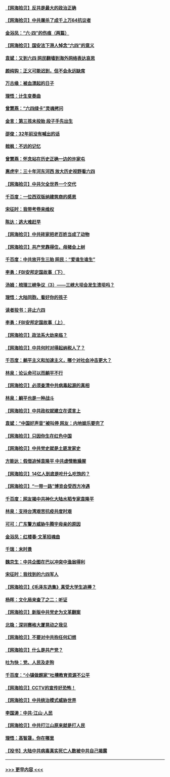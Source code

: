 #### [【网海拾贝】反共是最大的政治正确](../pages/nsc993/n13007051.md?t=06090302) 
#### [【网海拾贝】中共屠杀了成千上万64抗议者](../pages/nsc993/n13002713.md?t=06090302) 
#### [金浴凤：“六·四”的伤痕（两篇）](../pages/nsc993/n13001719.md?t=06090302) 
#### [【网海拾贝】国安法下港人悼念“六四”的意义](../pages/nsc993/n13001039.md?t=06090302) 
#### [袁斌：又到六四 网民翻墙到海外网络表达哀思](../pages/nsc993/n13000995.md?t=06090302) 
#### [颜纯钩：正义可能迟到，但不会永远缺席](../pages/nsc993/n13000920.md?t=06090302) 
#### [万古缘：被血漂起的日子](../pages/nsc993/n13000914.md?t=06090302) 
#### [理悟：计生变奏曲](../pages/nsc993/n13000414.md?t=06090302) 
#### [曾慧燕：“六四绿卡”灵魂拷问](../pages/nsc993/n13000277.md?t=06090302) 
#### [金言：第三孩未投胎 段子手先出生](../pages/nsc993/n13000215.md?t=06090302) 
#### [邵俊：32年前没有喊出的话](../pages/nsc993/n13000181.md?t=06090302) 
#### [戟枫：不远的记忆](../pages/nsc993/n13000121.md?t=06090302) 
#### [曾慧燕：怀念站在历史正确一边的许家屯](../pages/nsc993/n13000073.md?t=06090302) 
#### [惠虎宇：三十年河东河西 放大历史视野看六四](../pages/nsc993/n13000018.md?t=06090302) 
#### [【网海拾贝】中共欠全世界一个交代](../pages/nsc993/n12998706.md?t=06090302) 
#### [千百度：一位西双版纳建筑商的感恩](../pages/nsc993/n12998487.md?t=06090302) 
#### [宋征时：我带考卷来维权](../pages/nsc993/n12994088.md?t=06090302) 
#### [陈达：逃大难赶早](../pages/nsc993/n12993569.md?t=06090302) 
#### [【网海拾贝】中共砖家把老百姓当成了动物](../pages/nsc993/n12993483.md?t=06090302) 
#### [【网海拾贝】共产党靠得住，母猪会上树](../pages/nsc993/n12990730.md?t=06090302) 
#### [千百度：中共放开生三胎 网民：“爱谁生谁生”](../pages/nsc993/n12990644.md?t=06090302) 
#### [李勇：FBI安邦定国故事（下）](../pages/nsc993/n12987854.md?t=06090302) 
#### [汤姆：梳理三峡争议（3）——三峡大坝会发生溃坝吗？](../pages/nsc993/n12989806.md?t=06090302) 
#### [理悟：大陆同胞，看好你的孩子](../pages/nsc993/n12989778.md?t=06090302) 
#### [读者投书：非止六四](../pages/nsc993/n12989673.md?t=06090302) 
#### [李勇：FBI安邦定国故事（上）](../pages/nsc993/n12987749.md?t=06090302) 
#### [【网海拾贝】政法系大劫来临？](../pages/nsc993/n12987596.md?t=06090302) 
#### [【网海拾贝】中共何时对得起纳税人了？](../pages/nsc993/n12985578.md?t=06090302) 
#### [千百度：躺平主义和加速主义，哪个对社会冲击更大？](../pages/nsc993/n12985512.md?t=06090302) 
#### [林泉：论认命可以而躺平不行](../pages/nsc993/n12985505.md?t=06090302) 
#### [【网海拾贝】必须查清中共病毒起源的真相](../pages/nsc993/n12984276.md?t=06090302) 
#### [林泉：躺平也是一种战斗](../pages/nsc993/n12984194.md?t=06090302) 
#### [【网海拾贝】中共政权就建立在谎言上](../pages/nsc993/n12981880.md?t=06090302) 
#### [袁斌：“中国好声音”被叫停 网友：内地娱乐要完了](../pages/nsc993/n12981826.md?t=06090302) 
#### [【网海拾贝】只因你生在红色中国](../pages/nsc993/n12979096.md?t=06090302) 
#### [【网海拾贝】中共党史就是土匪发家史](../pages/nsc993/n12976478.md?t=06090302) 
#### [方能达：假借追悼袁隆平 中共虚情散臊腥](../pages/nsc993/n12976396.md?t=06090302) 
#### [【网海拾贝】14亿人到底是吃什么吃饱的？](../pages/nsc993/n12974125.md?t=06090302) 
#### [【网海拾贝】“一带一路”博览会受西方冷遇](../pages/nsc993/n12971787.md?t=06090302) 
#### [千百度：网友揭中共神化大陆水稻专家袁隆平](../pages/nsc993/n12971733.md?t=06090302) 
#### [林泉：支持台湾艰苦抗疫共度时艰](../pages/nsc993/n12971350.md?t=06090302) 
#### [可可：广东警方威胁牛腾宇母亲的原因](../pages/nsc993/n12971100.md?t=06090302) 
#### [金浴凤：红楼春·文革招魂曲](../pages/nsc993/n12970354.md?t=06090302) 
#### [千瑞：末时景](../pages/nsc993/n12970337.md?t=06090302) 
#### [魏京生：中共企图在巴以冲突中渔翁得利](../pages/nsc993/n12970286.md?t=06090302) 
#### [宋征时：我找到的六四军人](../pages/nsc993/n12970213.md?t=06090302) 
#### [【网海拾贝】《毛泽东选集》真受大学生追捧？](../pages/nsc993/n12968779.md?t=06090302) 
#### [杨晖：文化局来查了之二：听证](../pages/nsc993/n12966528.md?t=06090302) 
#### [【网海拾贝】新版中共党史为文革翻案](../pages/nsc993/n12967526.md?t=06090302) 
#### [北隐：深圳赛格大厦晃动之我见](../pages/nsc993/n12967393.md?t=06090302) 
#### [【网海拾贝】不要对中共抱任何幻想](../pages/nsc993/n12965222.md?t=06090302) 
#### [【网海拾贝】什么是共产党？](../pages/nsc993/n12962781.md?t=06090302) 
#### [吐为快：党、人民及走狗](../pages/nsc993/n12962747.md?t=06090302) 
#### [千百度：“小镇做题家”吐槽教育资源不公平](../pages/nsc993/n12962705.md?t=06090302) 
#### [【网海拾贝】CCTV的宣传好恐怖！](../pages/nsc993/n12959984.md?t=06090302) 
#### [【网海拾贝】中共统治模式威胁世界](../pages/nsc993/n12957622.md?t=06090302) 
#### [李国涛：中共‧江山‧人民](../pages/nsc993/n12957502.md?t=06090302) 
#### [【网海拾贝】中共打江山原来就是打人民](../pages/nsc993/n12954345.md?t=06090302) 
#### [理悟：高智晟，你在哪里](../pages/nsc993/n12953115.md?t=06090302) 
#### [【投书】大陆中共病毒真实死亡人数被中共自己揭露](../pages/nsc993/n12953050.md?t=06090302) 

----
#### [ >>> 更早内容 <<< ](../indexes/nsc993-earlier.md)
